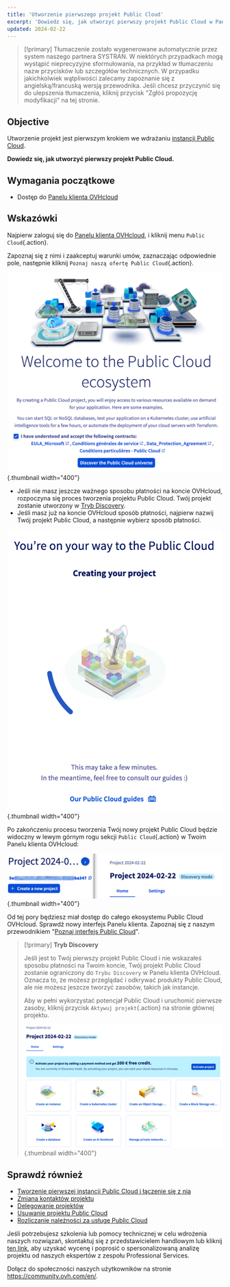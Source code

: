 ```yaml
---
title: 'Utworzenie pierwszego projekt Public Cloud'
excerpt: 'Dowiedz się, jak utworzyć pierwszy projekt Public Cloud w Panelu klienta OVHcloud'
updated: 2024-02-22
---
```


> [!primary]
> Tłumaczenie zostało wygenerowane automatycznie przez system naszego partnera SYSTRAN. W niektórych przypadkach mogą wystąpić nieprecyzyjne sformułowania, na przykład w tłumaczeniu nazw przycisków lub szczegółów technicznych. W przypadku jakichkolwiek wątpliwości zalecamy zapoznanie się z angielską/francuską wersją przewodnika. Jeśli chcesz przyczynić się do ulepszenia tłumaczenia, kliknij przycisk "Zgłóś propozycję modyfikacji" na tej stronie.
>

## Objective

Utworzenie projekt jest pierwszym krokiem we wdrażaniu [instancji Public Cloud](https://www.ovhcloud.com/pl/public-cloud/).

**Dowiedz się, jak utworzyć pierwszy projekt Public Cloud.**

## Wymagania początkowe

- Dostęp do [Panelu klienta OVHcloud](https://www.ovh.com/auth/?action=gotomanager&from=https://www.ovh.pl/&ovhSubsidiary=pl)

## Wskazówki

Najpierw zaloguj się do [Panelu klienta OVHcloud](https://www.ovh.com/auth/?action=gotomanager&from=https://www.ovh.pl/&ovhSubsidiary=pl), i kliknij menu `Public Cloud`{.action}.

Zapoznaj się z nimi i zaakceptuj warunki umów, zaznaczając odpowiednie pole, następnie kliknij `Poznaj naszą ofertę Public Cloud`{.action}.

![Tworzenie projektu](images/firstproject2024.png){.thumbnail width="400"}

- Jeśli nie masz jeszcze ważnego sposobu płatności na koncie OVHcloud, rozpoczyna się proces tworzenia projektu Public Cloud. Twój projekt zostanie utworzony w [Tryb Discovery](#discovery).
- Jeśli masz już na koncie OVHcloud sposób płatności, najpierw nazwij Twój projekt Public Cloud, a następnie wybierz sposób płatności.

![tworzenie projektu](images/project-creation.png){.thumbnail width="400"}

Po zakończeniu procesu tworzenia Twój nowy projekt Public Cloud będzie widoczny w lewym górnym rogu sekcji `Public Cloud`{.action} w Twoim Panelu klienta OVHcloud:

![Nowy utworzony projekt](images/public-cloud-interface.png){.thumbnail width="400"}

Od tej pory będziesz miał dostęp do całego ekosystemu Public Cloud OVHcloud. Sprawdź nowy interfejs Panelu klienta. Zapoznaj się z naszym przewodnikiem "[Poznaj interfejs Public Cloud](/pages/public_cloud/compute/03-public-cloud-interface-walk-me)".

<a name="discovery"></a>

> [!primary]
> **Tryb Discovery**
>
> Jeśli jest to Twój pierwszy projekt Public Cloud i nie wskazałeś sposobu płatności na Twoim koncie, Twój projekt Public Cloud zostanie ograniczony do `Trybu Discovery` w Panelu klienta OVHcloud. Oznacza to, że możesz przeglądać i odkrywać produkty Public Cloud, ale nie możesz jeszcze tworzyć zasobów, takich jak instancje.
>
> Aby w pełni wykorzystać potencjał Public Cloud i uruchomić pierwsze zasoby, kliknij przycisk `Aktywuj projekt`{.action} na stronie głównej projektu.
>
> ![Włącz projekt](images/activate-project.png){.thumbnail width="400"}

## Sprawdź również

- [Tworzenie pierwszej instancji Public Cloud i łączenie się z nią](/pages/public_cloud/compute/public-cloud-first-steps)
- [Zmiana kontaktów projektu](/pages/public_cloud/compute/change_project_contacts)
- [Delegowanie projektów](/pages/public_cloud/compute/delegate_projects)
- [Usuwanie projektu Public Cloud](/pages/public_cloud/compute/delete_a_project)
- [Rozliczanie należności za usługę Public Cloud](/pages/public_cloud/compute/analyze_billing)

Jeśli potrzebujesz szkolenia lub pomocy technicznej w celu wdrożenia naszych rozwiązań, skontaktuj się z przedstawicielem handlowym lub kliknij [ten link](/links/professional-services), aby uzyskać wycenę i poprosić o spersonalizowaną analizę projektu od naszych ekspertów z zespołu Professional Services.

Dołącz do społeczności naszych użytkowników na stronie <https://community.ovh.com/en/>.